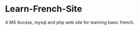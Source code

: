 Learn-French-Site
=================

A MS Access, mysql and php web site for learning basic french.
